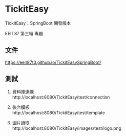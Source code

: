 # TickitEasy
TickitEasy：SpringBoot 開發版本  

EEIT87 第三組 專題
<br>

## 文件

https://eeit87t3.github.io/TickitEasySpringBoot/
<br>

## 測試

1. 資料庫連線  
http://localhost:8080/TickitEasy/test/connection  

2. 後台模板  
http://localhost:8080/TickitEasy/test/template  

3. 圖片讀取  
http://localhost:8080/TickitEasy/images/test/logo.png